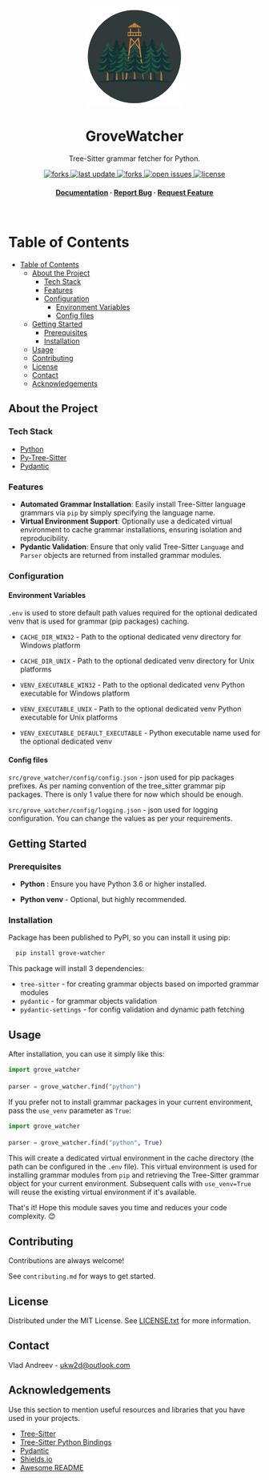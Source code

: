 <div align="center">

  <img src="assets/logo.png" alt="logo" width="200" height="auto" />
  <h1>GroveWatcher</h1>
  
  <p>
    Tree-Sitter grammar fetcher for Python.
  </p>

  
<!-- Badges -->
<p>
  <a href="https://pypi.python.org/pypi/grove-watcher">
      <img src="https://img.shields.io/pypi/v/grove-watcher.svg" 
      alt="forks" />
    </a>
  <a href="">
    <img src="https://img.shields.io/github/last-commit/ukw2d/py-grove-watcher" 
    alt="last update" />
  </a>
  <a href="https://github.com/ukw2d/py-grove-watcher/network/members">
    <img src="https://img.shields.io/github/forks/ukw2d/py-grove-watcher" 
    alt="forks" />
  </a>
  </a>
  <a href="https://github.com/ukw2d/py-grove-watcher/issues/">
    <img src="https://img.shields.io/github/issues/ukw2d/py-grove-watcher" alt="open issues" />
  </a>
  <a href="https://github.com/ukw2d/py-grove-watcher/blob/master/LICENSE">
    <img src="https://img.shields.io/github/license/ukw2d/py-grove-watcher.svg" 
    alt="license" />
  </a>
</p>
   
<h4>
    <a href="https://github.com/ukw2d/py-grove-watcher">Documentation</a>
  <span> · </span>
    <a href="https://github.com/ukw2d/py-grove-watcher/issues/">Report Bug</a>
  <span> · </span>
    <a href="https://github.com/ukw2d/py-grove-watcher/issues/">Request Feature</a>
  </h4>
</div>

<br />

<!-- Table of Contents -->
# Table of Contents

- [Table of Contents](#table-of-contents)
  - [About the Project](#about-the-project)
    - [Tech Stack](#tech-stack)
    - [Features](#features)
    - [Configuration](#configuration)
      - [Environment Variables](#environment-variables)
      - [Config files](#config-files)
  - [Getting Started](#getting-started)
    - [Prerequisites](#prerequisites)
    - [Installation](#installation)
  - [Usage](#usage)
  - [Contributing](#contributing)
  - [License](#license)
  - [Contact](#contact)
  - [Acknowledgements](#acknowledgements)
  

<!-- About the Project -->
## About the Project
<!-- TechStack -->
### Tech Stack

<ul>
    <li><a href="https://www.python.org">Python</a></li>
    <li><a href="https://github.com/tree-sitter/py-tree-sitter">Py-Tree-Sitter</a></li>
    <li><a href="https://pydantic.dev">Pydantic</a></li>
  </ul>

<!-- Features -->
### Features

- **Automated Grammar Installation**: Easily install Tree-Sitter language grammars via `pip` by simply specifying the language name.
- **Virtual Environment Support**: Optionally use a dedicated virtual environment to cache grammar installations, ensuring isolation and reproducibility.
- **Pydantic Validation**: Ensure that only valid Tree-Sitter `Language` and `Parser` objects are returned from installed grammar modules.

<!-- Env Variables -->
### Configuration

#### Environment Variables

`.env` is used to store default path values required for the optional dedicated venv that is used for grammar (pip packages) caching.

- `CACHE_DIR_WIN32` - Path to the optional dedicated venv directory for Windows platform

- `CACHE_DIR_UNIX` - Path to the optional dedicated venv directory for Unix platforms

- `VENV_EXECUTABLE_WIN32` - Path to the optional dedicated venv Python executable for Windows platform

- `VENV_EXECUTABLE_UNIX`  - Path to the optional dedicated venv Python executable for Unix platforms

- `VENV_EXECUTABLE_DEFAULT_EXECUTABLE` - Python executable name used for the optional dedicated venv


#### Config files
`src/grove_watcher/config/config.json` - json used for pip packages prefixes. As per naming convention of the tree_sitter grammar pip packages. There is only 1 value there for now which should be enough.

`src/grove_watcher/config/logging.json` - json used for logging configuration. You can change the values as per your requirements.


<!-- Getting Started -->
## Getting Started

<!-- Prerequisites -->
### Prerequisites

- **Python** : Ensure you have Python 3.6 or higher installed.

- **Python venv** - Optional, but highly recommended.

<!-- Installation -->
### Installation

Package has been published to PyPI, so you can install it using pip:

```bash
  pip install grove-watcher
```
This package will install 3 dependencies:
- `tree-sitter` - for creating grammar objects based on imported grammar modules
- `pydantic` - for grammar objects validation
- `pydantic-settings` - for config validation and dynamic path fetching

<!-- Usage -->
## Usage

After installation, you can use it simply like this:

```python
import grove_watcher

parser = grove_watcher.find("python")
```
If you prefer not to install grammar packages in your current environment, pass the `use_venv` parameter as `True`:

```python
import grove_watcher

parser = grove_watcher.find("python", True)
```
This will create a dedicated virtual environment in the cache directory (the path can be configured in the `.env` file). This virtual environment is used for installing grammar modules from `pip` and retrieving the Tree-Sitter grammar object for your current environment. Subsequent calls with `use_venv=True` will reuse the existing virtual environment if it's available.

That's it! Hope this module saves you time and reduces your code complexity. 😊

<!-- Contributing -->
## Contributing
Contributions are always welcome!

See `contributing.md` for ways to get started.

<!-- License -->
## License

Distributed under the MIT License. See [LICENSE.txt](LICENSE.txt) for more information.

<!-- Contact -->
## Contact

Vlad Andreev - ukw2d@outlook.com


<!-- Acknowledgments -->
## Acknowledgements

Use this section to mention useful resources and libraries that you have used in your projects.

 - [Tree-Sitter](https://tree-sitter.github.io/tree-sitter/)
 - [Tree-Sitter Python Bindings](https://github.com/tree-sitter/py-tree-sitter)
 - [Pydantic](https://github.com/pydantic/pydantic)
 - [Shields.io](https://shields.io/)
 - [Awesome README](https://github.com/matiassingers/awesome-readme)
